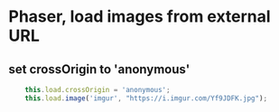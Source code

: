 # Phaser, load images from external URL

## set crossOrigin to 'anonymous'

```javascript
    this.load.crossOrigin = 'anonymous';
    this.load.image('imgur', "https://i.imgur.com/Yf9JDFK.jpg");
```